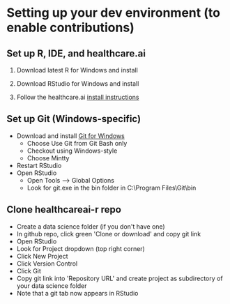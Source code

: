 # Setting up your dev environment (to enable contributions)

## Set up R, IDE, and healthcare.ai

1) Download latest R for Windows and install

2) Download RStudio for Windows and install

3) Follow the healthcare.ai [install instructions](https://github.com/HealthCatalystSLC/HCRTools/blob/master/README.md)

## Set up Git (Windows-specific)

- Download and install [Git for Windows](https://git-scm.com/download/win)
  - Choose Use Git from Git Bash only
  - Checkout using Windows-style
  - Choose Mintty
- Restart RStudio
- Open RStudio
  - Open Tools --> Global Options
  - Look for git.exe in the bin folder in C:\Program Files\Git\bin

## Clone healthcareai-r repo

-	Create a data science folder (if you don't have one)
-	In github repo, click green 'Clone or download' and copy git link
-	Open RStudio
  - Look for Project dropdown (top right corner)
  - Click New Project
  -	Click Version Control
  - Click Git
  -	Copy git link into 'Repository URL' and create project as subdirectory of your data science folder
-	Note that a git tab now appears in RStudio

## 
